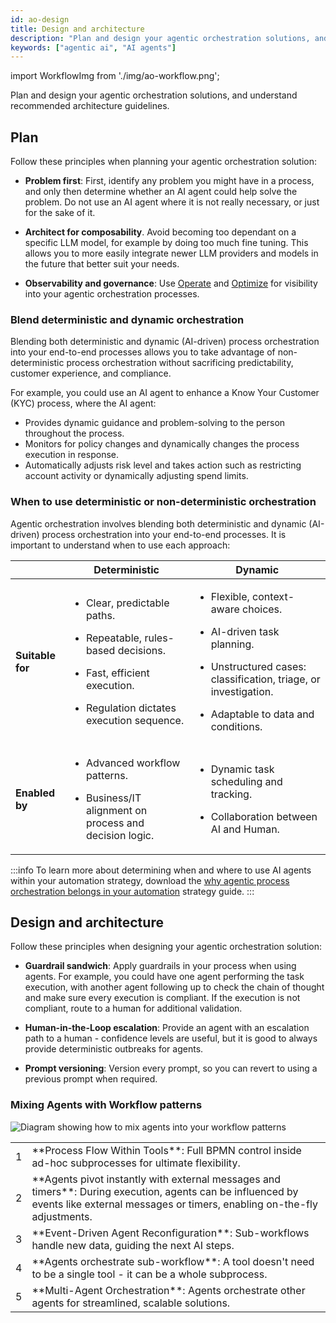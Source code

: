 ```yaml
---
id: ao-design
title: Design and architecture
description: "Plan and design your agentic orchestration solutions, and understand recommended architecture and workflow guidelines."
keywords: ["agentic ai", "AI agents"]
---
```


import WorkflowImg from './img/ao-workflow.png';

Plan and design your agentic orchestration solutions, and understand recommended architecture guidelines.

## Plan

Follow these principles when planning your agentic orchestration solution:

- **Problem first**: First, identify any problem you might have in a process, and only then determine whether an AI agent could help solve the problem. Do not use an AI agent where it is not really necessary, or just for the sake of it.

- **Architect for composability**. Avoid becoming too dependant on a specific LLM model, for example by doing too much fine tuning. This allows you to more easily integrate newer LLM providers and models in the future that better suit your needs.

- **Observability and governance**: Use [Operate](/components/operate/operate-introduction.md) and [Optimize](/components/optimize/what-is-optimize.md) for visibility into your agentic orchestration processes.

### Blend deterministic and dynamic orchestration

Blending both deterministic and dynamic (AI-driven) process orchestration into your end-to-end processes allows you to take advantage of non-deterministic process orchestration without sacrificing predictability, customer experience, and compliance.

For example, you could use an AI agent to enhance a Know Your Customer (KYC) process, where the AI agent:

- Provides dynamic guidance and problem-solving to the person throughout the process.
- Monitors for policy changes and dynamically changes the process execution in response.
- Automatically adjusts risk level and takes action such as restricting account activity or dynamically adjusting spend limits.

### When to use deterministic or non-deterministic orchestration

Agentic orchestration involves blending both deterministic and dynamic (AI-driven) process orchestration into your end-to-end processes. It is important to understand when to use each approach:

| &nbsp;           | Deterministic                                                                                                                                                                                                | Dynamic                                                                                                                                                                                                                                |
| ---------------- | ------------------------------------------------------------------------------------------------------------------------------------------------------------------------------------------------------------ | -------------------------------------------------------------------------------------------------------------------------------------------------------------------------------------------------------------------------------------- |
| **Suitable for** | <p><ul><li><p>Clear, predictable paths.</p></li><li><p>Repeatable, rules-based decisions.</p></li><li><p>Fast, efficient execution.</p></li><li><p>Regulation dictates execution sequence.</p></li></ul></p> | <p><ul><li><p>Flexible, context-aware choices.</p></li><li><p>AI-driven task planning.</p></li><li><p>Unstructured cases: classification, triage, or investigation.</p></li><li><p>Adaptable to data and conditions.</p></li></ul></p> |
| **Enabled by**   | <p><ul><li><p>Advanced workflow patterns.</p></li><li><p>Business/IT alignment on process and decision logic.</p></li></ul></p>                                                                              | <p><ul><li><p>Dynamic task scheduling and tracking.</p></li><li><p>Collaboration between AI and Human.</p></li></ul></p>                                                                                                               |

:::info
To learn more about determining when and where to use AI agents within your automation strategy, download the [why agentic process orchestration belongs in your automation](https://page.camunda.com/wp-why-agentic-process-orchestration-belongs-in-your-automation-strategy) strategy guide.
:::

## Design and architecture

Follow these principles when designing your agentic orchestration solution:

- **Guardrail sandwich**: Apply guardrails in your process when using agents. For example, you could have one agent performing the task execution, with another agent following up to check the chain of thought and make sure every execution is compliant. If the execution is not compliant, route to a human for additional validation.

- **Human-in-the-Loop escalation**: Provide an agent with an escalation path to a human - confidence levels are useful, but it is good to always provide deterministic outbreaks for agents.

- **Prompt versioning**: Version every prompt, so you can revert to using a previous prompt when required.

### Mixing Agents with Workflow patterns

<p><img src={WorkflowImg} style={{marginBottom: '0'}} title="Diagram showing how to mix agents into your workflow patterns" className="img-transparent"/></p>

<table className="table-callout">
<tr>
    <td><span className="callout">1</span></td>
    <td>**Process Flow Within Tools**: Full BPMN control inside ad-hoc subprocesses for ultimate flexibility.</td>
</tr>
<tr>
    <td><span className="callout">2</span></td>
    <td>**Agents pivot instantly with external messages and timers**: During execution, agents can be influenced by events like external messages or timers, enabling on-the-fly adjustments.</td>
</tr>
<tr>
    <td><span className="callout">3</span></td>
    <td>**Event-Driven Agent Reconfiguration**: Sub-workflows handle new data, guiding the next AI steps.</td>
</tr>
<tr>
    <td><span className="callout">4</span></td>
    <td>**Agents orchestrate sub-workflow**: A tool doesn't need to be a single tool - it can be a whole subprocess.</td>
</tr>
<tr>
    <td><span className="callout">5</span></td>
    <td>**Multi-Agent Orchestration**: Agents orchestrate other agents for streamlined, scalable solutions.</td>
</tr>
</table>
